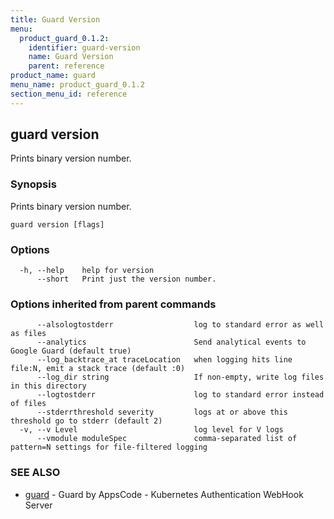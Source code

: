 ```yaml
---
title: Guard Version
menu:
  product_guard_0.1.2:
    identifier: guard-version
    name: Guard Version
    parent: reference
product_name: guard
menu_name: product_guard_0.1.2
section_menu_id: reference
---
```

## guard version

Prints binary version number.

### Synopsis

Prints binary version number.

```
guard version [flags]
```

### Options

```
  -h, --help    help for version
      --short   Print just the version number.
```

### Options inherited from parent commands

```
      --alsologtostderr                  log to standard error as well as files
      --analytics                        Send analytical events to Google Guard (default true)
      --log_backtrace_at traceLocation   when logging hits line file:N, emit a stack trace (default :0)
      --log_dir string                   If non-empty, write log files in this directory
      --logtostderr                      log to standard error instead of files
      --stderrthreshold severity         logs at or above this threshold go to stderr (default 2)
  -v, --v Level                          log level for V logs
      --vmodule moduleSpec               comma-separated list of pattern=N settings for file-filtered logging
```

### SEE ALSO

* [guard](/docs/reference/guard.md)	 - Guard by AppsCode - Kubernetes Authentication WebHook Server

